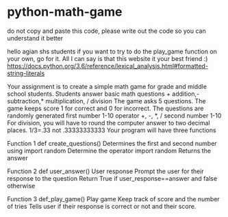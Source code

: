 # python-math-game
do not copy and paste this code, please write out the code so you can understand it better

hello agian shs students if you want to try to do the play_game function on your own, go for it.
All I can say is that this website it your best friend :) https://docs.python.org/3.6/reference/lexical_analysis.html#formatted-string-literals

Your assignment is to create a simple math game for grade and middle school students.
Students answer basic math questions + addition,- subtraction,* multiplication, / division
The game asks 5 questions.
The game keeps score 1 for correct and 0 for incorrect.
The questions are randomly generated
first number 1-10
operator +, -, *, /
second number 1-10
For division, you will have to round the computer answer to two decimal places.  1/3=.33 not .33333333333
Your program will have three functions

Function 1 def create_questions()
Determines the first and second number using import random
Determine the operator import random
Returns the answer

Function 2 def user_answer()
User response
Prompt the user for their response to the question
Return True if user_response==answer and false otherwise

Function 3 def_play_game()
Play game
Keep track of score and the number of tries
Tells user if their response is correct or not and their score.
